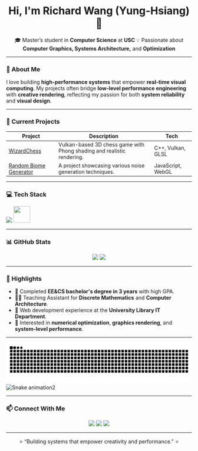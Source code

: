<!-- Banner or header image -->
<!-- <p align="center">
  <img src="https://raw.githubusercontent.com/Richard080481/Richard080481/main/banner.png" alt="banner" width="80%">
</p> -->

<h1 align="center">Hi, I'm Richard Wang (Yung-Hsiang) 👋</h1>
<p align="center">
  🎓 Master’s student in <b>Computer Science</b> at <b>USC</b>
  💡 Passionate about <b>Computer Graphics, Systems Architecture,</b> and <b>Optimization</b>
</p>

---

### 🚀 About Me
I love building **high-performance systems** that empower **real-time visual computing**.
My projects often bridge **low-level performance engineering** with **creative rendering**,
reflecting my passion for both **system reliability** and **visual design**.

---

### 🧠 Current Projects
| Project | Description | Tech |
|----------|--------------|------|
|[WizardChess](https://github.com/Richard080481/WizardChess) | Vulkan-based 3D chess game with Phong shading and realistic rendering. | C++, Vulkan, GLSL |
|[Random Biome Generator](https://github.com/Richard080481/Random-Biome-Generator) | A project showcasing various noise generation techniques. | JavaScript, WebGL |

---

### 💻 Tech Stack
<p align="left">
  <img src="https://skillicons.dev/icons?i=c,cpp,python,java,html,css,js,react,git,linux,vscode,django,cmake,"/>
  <img src="https://cdn.jsdelivr.net/gh/devicons/devicon@latest/icons/vulkan/vulkan-original.svg" height="45px" width="45px"/>
</p>

---

### 📊 GitHub Stats
<p align="center">
  <img src="https://github-readme-stats.vercel.app/api?username=Richard080481&show_icons=true&theme=tokyonight" height="150"/>
  <img src="https://github-readme-stats.vercel.app/api/top-langs/?username=Richard080481&layout=compact&theme=tokyonight" height="150"/>
</p>

---

### 🌟 Highlights
- 🧩 Completed **EE&CS bachelor's degree in 3 years** with high GPA.
- 🧑‍🏫 Teaching Assistant for **Discrete Mathematics** and **Computer Architecture**.
- 💼 Web development experience at the **University Library IT Department**.
- 🧠 Interested in **numerical optimization**, **graphics rendering**, and **system-level performance**.

---

![Snake animation](https://github.com/Richard080481/Richard080481/blob/output/github-contribution-grid-snake-dark.svg)
![Snake animation2](https://github.com/Richard080481/Richard080481/blob/output/ocean.svg)

---

### 📫 Connect With Me
<p align="center">
  <a href="mailto:yh.richard.wang@gmail.com"><img src="https://img.shields.io/badge/Email-D14836?style=for-the-badge&logo=gmail&logoColor=white"></a>
  <a href="https://www.linkedin.com/in/richardyhw/"><img src="https://img.shields.io/badge/LinkedIn-0077B5?style=for-the-badge&logo=linkedin&logoColor=white"></a>
  <a href="https://richard080481.github.io/"><img src="https://img.shields.io/badge/Portfolio-000000?style=for-the-badge&logo=githubpages&logoColor=white"></a>
</p>

---

<p align="center">
  ⭐️ “Building systems that empower creativity and performance.” ⭐️
</p>
